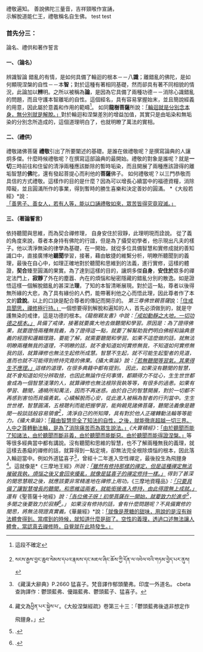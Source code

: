 禮敬遍知。
善說佛陀三量音，吉祥頸喉作宣誦，  
示解脫道能仁王，禮敬稱名自生佛。
test
test
### 首先分三：
論名、禮供和著作誓言
#### 一、（論名）
辨識智論
錯亂的有情，是如何具備了輪迴的根本－－八**識**；離錯亂的佛陀，是如何顯現涅槃的自性－－本**智**；對於這種有著相同基礎，然而卻具有著不同相貌的情況，此論加以**辨**明。之所以被稱為**論**，是因為它具備了兩種功德－－消除心識錯亂的問題，而且守護本智離垢的自性。這個經名，具有容易掌握始末，並且簡說經義的用意，因此屬於意義和作用的範疇[^1]。
如同**龍樹菩薩**所說：[「輪迴就是分別念本身，無分別就是解脫。」]()對於輪迴和涅槃差別的增益加值，其實只是由垢染和無垢染的分別念所造成的，這個道理明白了，也就明瞭了萬法的實相。
#### 二、（禮供）
禮敬諸佛菩薩
**禮敬**引出了所要闡述的基礎。是誰在做禮敬呢？是撰寫論典的人讓炯多傑。什麼時候禮敬呢？在撰寫這部論典的最開始。禮敬的對象是誰呢？就是**一切**三時前往和住留的清淨兩種應該斷除的暫時垢染，而且開展了兩種應該證得的離垢智慧的**佛**陀，還有發起菩提心而利他的**菩薩**佛子。
如何禮敬呢？以三門恭敬而具信的方式禮敬。這樣作的目的是什麼？因為可以增長心續當中的福德資糧，消除障礙，並且圓滿所作的事業，得到暫時的勝生喜樂和決定善妙的圓滿。
*《大般若經》*說：[「善男子、善女人，若有人等，能以口誦禮敬如來，眾苦皆得究竟寂滅。」]()
#### 三、（著論誓言）
依持聽聞與思維，而為契合禪修理，
自身安住於寂靜，此理明現而詮說。
從了義的角度來說，尊者本身持有佛陀的行誼，但是為了攝受初學者，他示現出凡夫的樣子。他以清淨無染的律學為基礎，在一開始，就從多位具備智慧和實修成就的善知識口中，直接廣博地**聽聞**學習，接著，藉由敏捷的維繫分析，明瞭所聽聞到的義理，最後在自心中，如理正確地對於聽聞和思維到的法義，進行實修，這樣的體證，**契合**臻至圓滿的果實。為了達到這樣的目的，讓炯多傑**自身**，**安住於**眾多的禪定法門上，**寂靜**了外在的塵囂、內在的煩惱和秘密隱藏的錯亂分別的散逸。如是證悟這樣一個解脫錯亂的甚深法**理**，了知的本智清晰展現。對於這一點，尊者以後得無所緣的大悲，為了具有緣份的人們，能帶著利他之心而悟此理，因此尊者作了本文的**詮說**。以上的口訣是配合尊者的傳記而開示的。
*第三尊佛世親菩薩*說：[「住戒具聞思，禪修極行持。」]()一個想要得到解脫和遍知的人，首先必須做到的，就是守護無染的戒律，這是功德的根本。*《龍樹親友書》*中說：[「戒如動靜之大地，一切功德之根本。」]()
具備了戒律，接著就要廣大地去做聽聞和學習。原因是：為了證得佛果，就要證悟兩種無我義，為了證得這一點，就要了解幫助我們明白佛經和論典意義的經證和邏輯理路，要能了解，就需要聽聞和學習。如果不這麼做的話，就無法明瞭兩種無我的道理，不明瞭的話，就不會知道如何實修無我，不知道如何實修無我的話，就算禪修也無法生起修所成慧。智慧不生起，就不可能生起聖者的見道，進而也就不可能得到修持究竟的佛果。*《攝大乘論》*說：[「若無聽聞等習氣，其果得生不應理。」]()這樣的道理，在很多典籍中都有提到。
因此，如果沒有聽聞的智慧，就不會知道如何分辨取捨，也因此無論作任何事情，都顯得力不從心，生生世世都會成為一個智慧淺薄的人，就算禪修也無法根除我執等等，有很多的過患。如果有學習、聽聞，通曉所知萬法，因而不再迷惑。由於自己的智慧開展，對於一切都不再感到害怕而具備勇氣。心續解脫而心安，從此進入被稱為智者的行列當中。生生世世裡，智慧圓滿，五根聰利而能把握學習，能夠親見諸佛菩薩，聽聞法義像是聽聞一般談話般容易領會[^2]，清淨自己的所知障，具有對於他人正確轉動法輪等等能力。*《攝大乘論》*：[「藉由智慧完全了知法的自性，之後，就能徹底超越一切三界。人中之尊轉動法輪，是為了消除痛苦而為眾生說法。」]()*《大寶積經》*：[「由於聽聞而能了知諸法，由於聽聞而斷非義，由於聽聞而能斷惡。由於聽聞而能得證涅槃。」]()等等很多經典當中都有講說。沒有聽聞和思維的智慧，也不了解兩種無我的義理，就這樣去愚癡的禪修的話，就算得到一點定境，卻無法完全根除煩惱的根本，因此落入輪迴當中。例如外道猛喜子[^3]，曾經十二年進入空性禪定，最後投生為飛貍身[^4]。這就像是*《三摩地王經》*所說：[「雖然有修持那樣的禪定，但是這種禪定無法摧破我執，煩惱之後又會回來擾亂，就像是猛喜子的禪定修持一樣。」]()
得到了甚深的聞思慧眼之後，就應該要非常精進地在禪修上用功。*《三摩地資糧品》*：[「只要具備了讓智慧增長的聽聞，和思維這兩者，就能銜接進入修持，由此得證無上成就。」]()還有*《聖菩薩十地經》*說：[「各位佛子呀！初學菩薩在一開始，就要致力於進步[^5]，多聞之後要致力於寂靜[^6]。」]()
如果沒有修持的話，會有什麼問題呢？不具備實修的聞思，將無法現證真實義。*《華嚴經》*說：[「就像是蔗糖的甜味，用說的是沒有辦法體會得到。當嚐到的時候，就知道什麼是甜了。空性的義理，透過口述無法讓人體會，當認真去禪修時，自覺就在此時發生。」]()











[^1]:	這段不確定

[^2]:	སངས་རྒྱས་བྱང་ཆུབ་སེམས་དཔའ་རྣམས་དང་མཇལ་ཞིང་ཆོས་ཀྱི་དོན་ལ་འབེལ་བའི་གཏམ་བྱེད་པར་ནུས།

[^3]:	《藏漢大辭典》P.2660 猛喜子。梵音譯作郁頭蘭弗。印度一外道名。
	cbeta查詢譯作：鬱頭藍弗、優蹋藍弗、鬱頭藍子、猛喜子。

[^4]:	藏文為ཕྱིན་པར་སྐྱེས་པ་。《大般涅槃經疏》卷第三十三：「鬱頭藍弗後退非想定作飛貍身。」

[^5]:	.

[^6]:	.

